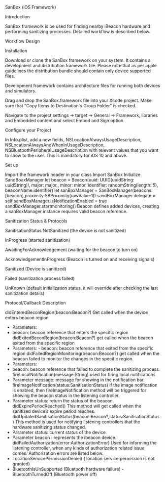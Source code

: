  SanBox (iOS Framework)


Introduction

SanBox framework is be used for finding nearby iBeacon hardware and performing sanitizing processes. Detailed workflow is described below.


Workflow Design











Installation

Download or clone the SanBox framework on your system. It contains a development and distribution framework file. Please note that as per apple guidelines the distribution bundle should contain only device supported files. 

Development framework contains architecture files for running both devices and simulators.

Drag and drop the SanBox.framework file into your Xcode project. Make sure that "Copy Items to Destination's Group Folder" is checked. 











Navigate to the project settings -> target -> General -> Framework, libraries and Embedded content and select Embed and Sign option.








Configure your Project

In Info.plist, add a new fields, NSLocationAlwaysUsageDescription, NSLocationAlwaysAndWhenInUsageDescription, NSBluetoothPeripheralUsageDescription with relevant values that you want to show to the user. This is mandatory for iOS 10 and above.



Set up 


Import the framework header in your class
    Import SanBox
Initialize SandBoaxManager
    let beacon =  Beacon(uuid: UUID(uuidString: uuidString)!, major: major,, minor: minor, identifier: randomString(length: 5), beaconName:identifier)
let sanBoxManager = SanBoxManager(beacons:[beacon],proximity:SBProximity(rawValue:1))
sandBoxManager.delegate = self
sandBoxManager.isNotificationEnabled = true
sandBoxManager.startmonitoring()
Beacon defines added devices, creating a sanBoxManager instance requires valid beacon reference.

Sanitization Status & Protocols

SanitisationStatus
NotSanitized (the device is not sanitized)

InProgress (started sanitization)

AwaitingForAcknowledgement (waiting for the beacon to turn on)

AcknowledgementInProgress (Beacon is turned on and receiving signals)

Sanitized (Device is sanitized)

Failed (sanitization process failed)

UnKnown (default initialization status, it will override after checking the last sanitization details)







Protocol/Callback
Description


didEnteredBeconRegion(beacon:Beacon?)
Get called when the device enters beacon region
- Parameters:
- beacon: beacon reference that enters the specific region
didExitedBeconRegion(beacon:Beacon?)
get called when the beacon exited from the specific region
- Parameters: - beacon: beacon reference that exited from  the specific region
didFailedRegionMonitoring(beacon:Beacon?)
get called when the beacon failed to monitor the changes in the specific region.
- Parameters:
- beacon: beacon reference that failed to complete the sanitizing process.
fireLocalNotification(message:String)
used for firing local notifications
- Parameter message: message for showing in the notification bar.
fireImageNotification(status:SanitisationStatus)
if the image notification is enabled, then fireImageNotification method will be triggered for showing the beacon status in the listening controller.
- Parameter status: return the status of the beacon.
didExpirePeriodReached()
This method will get called when the sanitized device’s expire period reaches.
didUpdatedSanitisationStatus(beacon:Beacon?,status:SanitisationStatus)
This method is used for notifying listening controllers that the hardware sanitizing status changed.
- Parameter status: current status of the device.
- Parameter beacon : represents the ibeacon device.
didFailedAuthorization(error:AuthorizationError)
Used for informing the listening controller, when any kinds of authorization related issue comes. Authorization errors are listed below.
 - LocationServicePermissionDenied ( location service permission is not granted)
- BluetoothIsUnSupported (Bluetooth hardware failure)
-BluetoothTurnedOff (Bluetooth power off)



